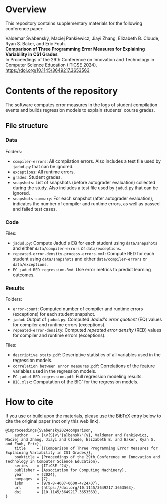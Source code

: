 # Overview

This repository contains supplementary materials for the following conference paper:

Valdemar Švábenský, Maciej Pankiewicz, Jiayi Zhang, Elizabeth B. Cloude, Ryan S. Baker, and Eric Fouh.\
**Comparison of Three Programming Error Measures for Explaining Variability in CS1 Grades**\
In Proceedings of the 29th Conference on Innovation and Technology in Computer Science Education (ITiCSE 2024).\
https://doi.org/10.1145/3649217.3653563

# Contents of the repository

The software computes error measures in the logs of student compilation events and builds regression models to explain students' course grades.

## File structure

### Data

Folders:

* `compiler-errors`: All compilation errors. Also includes a test file used by `jadud.py` that can be ignored.
* `exceptions`: All runtime errors. 
* `grades`: Student grades.
* `snapshots`: List of snapshots (before autograder evaluation) collected during the study. Also includes a test file used by `jadud.py` that can be ignored.
* `snapshots-summary`: For each snapshot (after autograder evaluation), indicates the number of compiler and runtime errors, as well as passed and failed test cases.

### Code

Files:

* `jadud.py`: Compute Jadud's EQ for each student using `data/snapshots` and either `data/compiler-errors` or `data/exceptions`.
* `repeated-error-density-process-errors.xml`: Compute RED for each student using `data/snapshots` and either `data/compiler-errors` or `data/exceptions`.
* `EC jadud RED regression.Rmd`: Use error metrics to predict learning outcomes. 

### Results

Folders:

* `error-count`: Computed number of compiler and runtime errors (exceptions) for each student snapshot.
* `jadud`: Output of `jadud.py`. Computed *Jadud's error quotient* (EQ) values for compiler and runtime errors (exceptions).
* `repeated-error-density`: Computed *repeated error density* (RED) values for compiler and runtime errors (exceptions).

Files:

* `descriptive stats.pdf`: Descriptive statistics of all variables used in the regression models.
* `correlation between error measures.pdf`: Correlations of the feature variables used in the regression models.
* `EC-jadud-RED-regression.pdf`: Full regression modeling results.
* `BIC.xlsx`: Computation of the BIC' for the regression models.

# How to cite

If you use or build upon the materials, please use the BibTeX entry below to cite the original paper (not only this web link).

```
@inproceedings{Svabensky2024comparison,
    author    = {\v{S}v\'{a}bensk\'{y}, Valdemar and Pankiewicz, Maciej and Zhang, Jiayi and Cloude, Elizabeth B. and Baker, Ryan S. and Fouh, Eric},
    title     = {{Comparison of Three Programming Error Measures for Explaining Variability in CS1 Grades}},
    booktitle = {Proceedings of the 29th Conference on Innovation and Technology in Computer Science Education},
    series    = {ITiCSE '24},
    publisher = {Association for Computing Machinery},
    year      = {2024},
    numpages  = {7},
    isbn      = {979-8-4007-0600-4/24/07},
    url       = {https://doi.org/10.1145/3649217.3653563},
    doi       = {10.1145/3649217.3653563},
}
```

